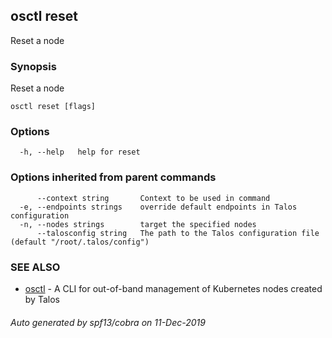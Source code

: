 <!-- markdownlint-disable -->
## osctl reset

Reset a node

### Synopsis

Reset a node

```
osctl reset [flags]
```

### Options

```
  -h, --help   help for reset
```

### Options inherited from parent commands

```
      --context string       Context to be used in command
  -e, --endpoints strings    override default endpoints in Talos configuration
  -n, --nodes strings        target the specified nodes
      --talosconfig string   The path to the Talos configuration file (default "/root/.talos/config")
```

### SEE ALSO

* [osctl](osctl.md)	 - A CLI for out-of-band management of Kubernetes nodes created by Talos

###### Auto generated by spf13/cobra on 11-Dec-2019
